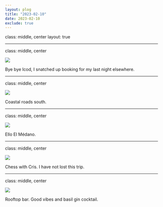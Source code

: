 ```yaml
---
layout: plog
title: "2023-02-10"
date: 2023-02-10
exclude: true
---
```


class: middle, center
layout: true

---

class: middle, center

<img class="plog-picture" src="{{ site.baseurl }}/img/plog/2023-02-10/01.jpg" />

Bye bye Icod, I snatched up booking for my last night elsewhere.

---

class: middle, center

<img class="plog-picture" src="{{ site.baseurl }}/img/plog/2023-02-10/02.gif" />

Coastal roads south.

---

class: middle, center

<img class="plog-picture" src="{{ site.baseurl }}/img/plog/2023-02-10/03.jpg" />

Ello El Médano.

---

class: middle, center

<img class="plog-picture" src="{{ site.baseurl }}/img/plog/2023-02-10/04.jpg" />

Chess with Cris. I have not lost this trip.

---

class: middle, center

<img class="plog-picture" src="{{ site.baseurl }}/img/plog/2023-02-10/05.jpg" />

Rooftop bar. Good vibes and basil gin cocktail.

